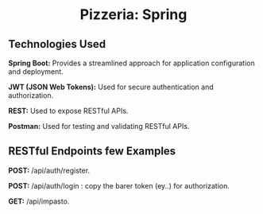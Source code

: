 <h1 align="center" id="title">Pizzeria: Spring</h1>

<h2>Technologies Used</h2>
<p id="description"><b>Spring Boot:</b> Provides a streamlined approach for application configuration and deployment.</p>
<p id="description"><b>JWT (JSON Web Tokens):</b> Used for secure authentication and authorization.</p>
<p id="description"><b>REST:</b> Used to expose RESTful APIs.</p>
<p id="description"><b>Postman:</b> Used for testing and validating RESTful APIs.</p>

<h2>RESTful Endpoints few Examples</h2>
<p id="description"><b>POST:</b> /api/auth/register.</p>
<p id="description"><b>POST:</b> /api/auth/login : copy the barer token (ey..) for authorization.</p>
<p id="description"><b>GET:</b> /api/impasto.</p>
